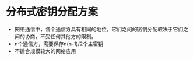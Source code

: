 # 分布式密钥分配方案

* 网络通信中，各个通信方具有相同的地位，它们之间的密钥分配取决于它们之间的协商，不受任何其他方的限制。
* n个通信方，需要保存n\(n-1\)/2个主密钥
* 不适合规模较大的网络应用



